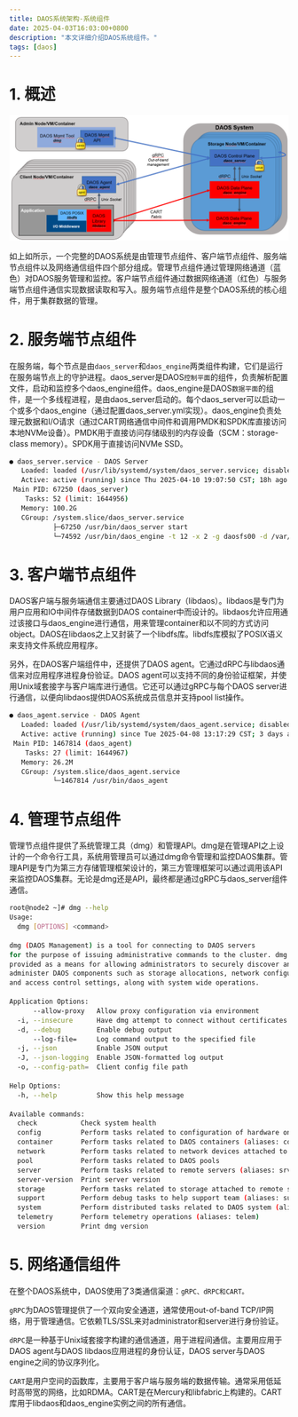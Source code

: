```yaml
---
title: DAOS系统架构-系统组件
date: 2025-04-03T16:03:00+0800
description: "本文详细介绍DAOS系统组件。"
tags: [daos]
---
```



# 1. 概述

![system_architecture](../../../static/images/system_architecture.png)

如上如所示，一个完整的DAOS系统是由管理节点组件、客户端节点组件、服务端节点组件以及网络通信组件四个部分组成。管理节点组件通过管理网络通道（蓝色）对DAOS服务管理和监控。客户端节点组件通过数据网络通道（红色）与服务端节点组件通信实现数据读取和写入。服务端节点组件是整个DAOS系统的核心组件，用于集群数据的管理。

# 2. 服务端节点组件
在服务端，每个节点是由`daos_server`和`daos_engine`两类组件构建，它们是运行在服务端节点上的守护进程。daos_server是DAOS`控制平面`的组件，负责解析配置文件，启动和监控多个daos_engine组件。daos_engine是DAOS`数据平面`的组件，是一个多线程进程，是由daos_server启动的。每个daos_server可以启动一个或多个daos_engine（通过配置daos_server.yml实现）。daos_engine负责处理元数据和I/O请求（通过CART网络通信中间件和调用PMDK和SPDK库直接访问本地NVMe设备）。PMDK用于直接访问存储级别的内存设备（SCM：storage-class memory）。SPDK用于直接访问NVMe SSD。

```bash
● daos_server.service - DAOS Server
   Loaded: loaded (/usr/lib/systemd/system/daos_server.service; disabled; vendor preset: disabled)
   Active: active (running) since Thu 2025-04-10 19:07:50 CST; 18h ago
 Main PID: 67250 (daos_server)
    Tasks: 52 (limit: 1644956)
   Memory: 100.2G
   CGroup: /system.slice/daos_server.service
           ├─67250 /usr/bin/daos_server start
           └─74592 /usr/bin/daos_engine -t 12 -x 2 -g daosfs00 -d /var/lib/daos/daos_server -T 4 -n /var/lib/daos/daos_control/engine0/daos_nvme.conf -I 0 -r 13312 -H 2 -s /var/lib/daos/daos_scm/0
```

# 3. 客户端节点组件
DAOS客户端与服务端通信主要通过DAOS Library（libdaos）。libdaos是专门为用户应用和IO中间件存储数据到DAOS container中而设计的。libdaos允许应用通过该接口与daos_engine进行通信，用来管理container和以不同的方式访问object。DAOS在libdaos之上又封装了一个libdfs库。libdfs库模拟了POSIX语义来支持文件系统应用程序。

另外，在DAOS客户端组件中，还提供了DAOS agent。它通过dRPC与libdaos通信来对应用程序进程身份验证。DAOS agent可以支持不同的身份验证框架，并使用Unix域套接字与客户端库进行通信。它还可以通过gRPC与每个DAOS server进行通信，以便向libdaos提供DAOS系统成员信息并支持pool list操作。

```bash
● daos_agent.service - DAOS Agent
   Loaded: loaded (/usr/lib/systemd/system/daos_agent.service; disabled; vendor preset: disabled)
   Active: active (running) since Tue 2025-04-08 13:17:29 CST; 3 days ago
 Main PID: 1467814 (daos_agent)
    Tasks: 27 (limit: 1644967)
   Memory: 26.2M
   CGroup: /system.slice/daos_agent.service
           └─1467814 /usr/bin/daos_agent
```

# 4. 管理节点组件
管理节点组件提供了系统管理工具（dmg）和管理API。dmg是在管理API之上设计的一个命令行工具，系统用管理员可以通过dmg命令管理和监控DAOS集群。管理API是专门为第三方存储管理框架设计的，第三方管理框架可以通过调用该API来监控DAOS集群。无论是dmg还是API，最终都是通过gRPC与daos_server组件通信。
```bash
root@node2 ~]# dmg --help
Usage:
  dmg [OPTIONS] <command>

dmg (DAOS Management) is a tool for connecting to DAOS servers
for the purpose of issuing administrative commands to the cluster. dmg is
provided as a means for allowing administrators to securely discover and
administer DAOS components such as storage allocations, network configuration,
and access control settings, along with system wide operations.

Application Options:
      --allow-proxy   Allow proxy configuration via environment
  -i, --insecure      Have dmg attempt to connect without certificates
  -d, --debug         Enable debug output
      --log-file=     Log command output to the specified file
  -j, --json          Enable JSON output
  -J, --json-logging  Enable JSON-formatted log output
  -o, --config-path=  Client config file path

Help Options:
  -h, --help          Show this help message

Available commands:
  check           Check system health
  config          Perform tasks related to configuration of hardware on remote servers (aliases: cfg)
  container       Perform tasks related to DAOS containers (aliases: cont)
  network         Perform tasks related to network devices attached to remote servers (aliases: net)
  pool            Perform tasks related to DAOS pools
  server          Perform tasks related to remote servers (aliases: srv)
  server-version  Print server version
  storage         Perform tasks related to storage attached to remote servers (aliases: sto)
  support         Perform debug tasks to help support team (aliases: supp)
  system          Perform distributed tasks related to DAOS system (aliases: sys)
  telemetry       Perform telemetry operations (aliases: telem)
  version         Print dmg version
```

# 5. 网络通信组件
在整个DAOS系统中，DAOS使用了3类通信渠道：`gRPC、dRPC和CART。`

`gRPC`为DAOS管理提供了一个双向安全通道，通常使用out-of-band TCP/IP网络，用于管理通信。它依赖TLS/SSL来对administrator和server进行身份验证。

`dRPC`是一种基于Unix域套接字构建的通信通道，用于进程间通信。主要用应用于DAOS agent与DAOS libdaos应用进程的身份认证，DAOS server与DAOS engine之间的协议序列化。

`CART`是用户空间的函数库，主要用于客户端与服务端的数据传输。通常采用低延时高带宽的网络，比如RDMA。CART是在Mercury和libfabric上构建的。CART库用于libdaos和daos_engine实例之间的所有通信。